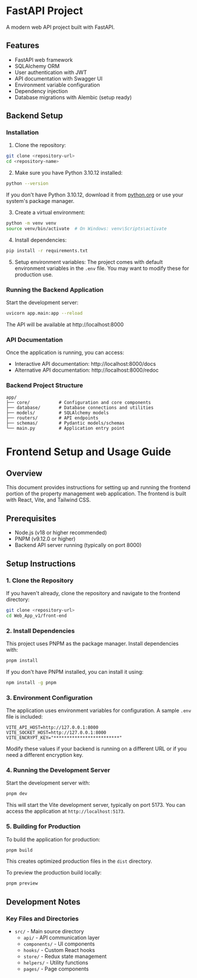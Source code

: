 # FastAPI Project

A modern web API project built with FastAPI.

## Features

- FastAPI web framework
- SQLAlchemy ORM
- User authentication with JWT
- API documentation with Swagger UI
- Environment variable configuration
- Dependency injection
- Database migrations with Alembic (setup ready)

## Backend Setup

### Installation

1. Clone the repository:
```bash
git clone <repository-url>
cd <repository-name>
```

2. Make sure you have Python 3.10.12 installed:
```bash
python --version
```
If you don't have Python 3.10.12, download it from [python.org](https://www.python.org/downloads/) or use your system's package manager.

3. Create a virtual environment:
```bash
python -m venv venv
source venv/bin/activate  # On Windows: venv\Scripts\activate
```

4. Install dependencies:
```bash
pip install -r requirements.txt
```

5. Setup environment variables:
The project comes with default environment variables in the `.env` file. You may want to modify these for production use.

### Running the Backend Application

Start the development server:

```bash
uvicorn app.main:app --reload
```

The API will be available at http://localhost:8000

### API Documentation

Once the application is running, you can access:

- Interactive API documentation: http://localhost:8000/docs
- Alternative API documentation: http://localhost:8000/redoc

### Backend Project Structure

```
app/
├── core/           # Configuration and core components
├── database/       # Database connections and utilities
├── models/         # SQLAlchemy models
├── routers/        # API endpoints
├── schemas/        # Pydantic models/schemas
└── main.py         # Application entry point
```


# Frontend Setup and Usage Guide

## Overview
This document provides instructions for setting up and running the frontend portion of the property management web application. The frontend is built with React, Vite, and Tailwind CSS.

## Prerequisites
- Node.js (v18 or higher recommended)
- PNPM (v9.12.0 or higher)
- Backend API server running (typically on port 8000)

## Setup Instructions

### 1. Clone the Repository
If you haven't already, clone the repository and navigate to the frontend directory:
```bash
git clone <repository-url>
cd Web_App_v1/front-end
```

### 2. Install Dependencies
This project uses PNPM as the package manager. Install dependencies with:
```bash
pnpm install
```

If you don't have PNPM installed, you can install it using:
```bash
npm install -g pnpm
```

### 3. Environment Configuration
The application uses environment variables for configuration. A sample `.env` file is included:

```
VITE_API_HOST=http://127.0.0.1:8000
VITE_SOCKET_HOST=http://127.0.0.1:8000
VITE_ENCRYPT_KEY="*************************"
```

Modify these values if your backend is running on a different URL or if you need a different encryption key.

### 4. Running the Development Server
Start the development server with:
```bash
pnpm dev
```

This will start the Vite development server, typically on port 5173. You can access the application at `http://localhost:5173`.

### 5. Building for Production
To build the application for production:
```bash
pnpm build
```

This creates optimized production files in the `dist` directory.

To preview the production build locally:
```bash
pnpm preview
```

## Development Notes

### Key Files and Directories

- `src/` - Main source directory
  - `api/` - API communication layer
  - `components/` - UI components
  - `hooks/` - Custom React hooks
  - `store/` - Redux state management
  - `helpers/` - Utility functions
  - `pages/` - Page components

